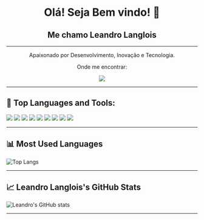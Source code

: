 <!-- README.md -->

<h1 align="center">Olá! Seja Bem vindo! 👋</h1>
<h2 align="center">Me chamo Leandro Langlois</h2>

---

<p align="center">Apaixonado por Desenvolvimento, Inovação e Tecnologia.</p>

<p align="center">Onde me encontrar:</p>
<p align="center">
  <a href="https://www.linkedin.com/in/leandrolanglois">
    <img src="https://img.shields.io/badge/LinkedIn-0077B5?style=for-the-badge&logo=linkedin&logoColor=white" />
  </a>
</p>

---

## 🧠 Top Languages and Tools:

<p align="left">
  <img src="https://img.shields.io/badge/Node.js-339933?style=for-the-badge&logo=nodedotjs&logoColor=white" />
  <img src="https://img.shields.io/badge/React-61DAFB?style=for-the-badge&logo=react&logoColor=black" />
  <img src="https://img.shields.io/badge/Javascript-F7DF1E?style=for-the-badge&logo=javascript&logoColor=black" />
  <img src="https://img.shields.io/badge/MongoDB-47A248?style=for-the-badge&logo=mongodb&logoColor=white" />
  <img src="https://img.shields.io/badge/Mongoose-800000?style=for-the-badge&logo=mongoose&logoColor=white" />
  <img src="https://img.shields.io/badge/MySQL-00758F?style=for-the-badge&logo=mysql&logoColor=white" />
  <img src="https://img.shields.io/badge/Python-3776AB?style=for-the-badge&logo=python&logoColor=white" />
  <img src="https://img.shields.io/badge/Java-ED8B00?style=for-the-badge&logo=java&logoColor=white" />
  <img src="https://img.shields.io/badge/Spring-6DB33F?style=for-the-badge&logo=spring&logoColor=white" />
</p>

---

## 📊 Most Used Languages

![Top Langs](https://github-readme-stats.vercel.app/api/top-langs/?username=LeandroLanglois&layout=compact&theme=tokyonight)

---

## 📈 Leandro Langlois's GitHub Stats

![Leandro's GitHub stats](https://github-readme-stats.vercel.app/api?username=LeandroLanglois&show_icons=true&theme=tokyonight)

---
